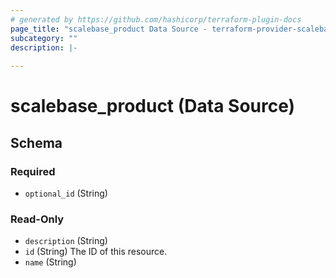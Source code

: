 ```yaml
---
# generated by https://github.com/hashicorp/terraform-plugin-docs
page_title: "scalebase_product Data Source - terraform-provider-scalebase"
subcategory: ""
description: |-
  
---
```


# scalebase_product (Data Source)





<!-- schema generated by tfplugindocs -->
## Schema

### Required

- `optional_id` (String)

### Read-Only

- `description` (String)
- `id` (String) The ID of this resource.
- `name` (String)
